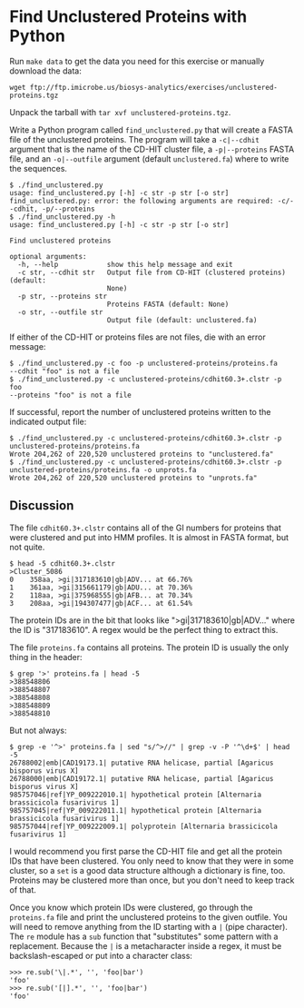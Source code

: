 # Find Unclustered Proteins with Python

Run `make data` to get the data you need for this exercise or manually download the data:

````
wget ftp://ftp.imicrobe.us/biosys-analytics/exercises/unclustered-proteins.tgz
````

Unpack the tarball with `tar xvf unclustered-proteins.tgz`.

Write a Python program called `find_unclustered.py` that will create a FASTA file of the unclustered proteins. The program will take a `-c|--cdhit` argument that is the name of the CD-HIT cluster file, a `-p|--proteins` FASTA file, and an `-o|--outfile` argument (default `unclustered.fa`) where to write the sequences. 

````
$ ./find_unclustered.py
usage: find_unclustered.py [-h] -c str -p str [-o str]
find_unclustered.py: error: the following arguments are required: -c/--cdhit, -p/--proteins
$ ./find_unclustered.py -h
usage: find_unclustered.py [-h] -c str -p str [-o str]

Find unclustered proteins

optional arguments:
  -h, --help            show this help message and exit
  -c str, --cdhit str   Output file from CD-HIT (clustered proteins) (default:
                        None)
  -p str, --proteins str
                        Proteins FASTA (default: None)
  -o str, --outfile str
                        Output file (default: unclustered.fa)
````					

If either of the CD-HIT or proteins files are not files, die with an error message:

````
$ ./find_unclustered.py -c foo -p unclustered-proteins/proteins.fa
--cdhit "foo" is not a file
$ ./find_unclustered.py -c unclustered-proteins/cdhit60.3+.clstr -p foo
--proteins "foo" is not a file
````

If successful, report the number of unclustered proteins written to the indicated output file:

````
$ ./find_unclustered.py -c unclustered-proteins/cdhit60.3+.clstr -p unclustered-proteins/proteins.fa
Wrote 204,262 of 220,520 unclustered proteins to "unclustered.fa"
$ ./find_unclustered.py -c unclustered-proteins/cdhit60.3+.clstr -p unclustered-proteins/proteins.fa -o unprots.fa
Wrote 204,262 of 220,520 unclustered proteins to "unprots.fa"
````

## Discussion

The file `cdhit60.3+.clstr` contains all of the GI numbers for proteins that were clustered and put into HMM profiles. It is almost in FASTA format, but not quite. 

````
$ head -5 cdhit60.3+.clstr
>Cluster_5086
0    358aa, >gi|317183610|gb|ADV... at 66.76%
1    361aa, >gi|315661179|gb|ADU... at 70.36%
2    118aa, >gi|375968555|gb|AFB... at 70.34%
3    208aa, >gi|194307477|gb|ACF... at 61.54%
````

The protein IDs are in the bit that looks like ">gi|317183610|gb|ADV..." where the ID is "317183610". A regex would be the perfect thing to extract this.

The file `proteins.fa` contains all proteins. The protein ID is usually the only thing in the header:

````
$ grep '>' proteins.fa | head -5
>388548806
>388548807
>388548808
>388548809
>388548810
````
But not always:

````
$ grep -e '^>' proteins.fa | sed "s/^>//" | grep -v -P '^\d+$' | head -5
26788002|emb|CAD19173.1| putative RNA helicase, partial [Agaricus bisporus virus X]
26788000|emb|CAD19172.1| putative RNA helicase, partial [Agaricus bisporus virus X]
985757046|ref|YP_009222010.1| hypothetical protein [Alternaria brassicicola fusarivirus 1]
985757045|ref|YP_009222011.1| hypothetical protein [Alternaria brassicicola fusarivirus 1]
985757044|ref|YP_009222009.1| polyprotein [Alternaria brassicicola fusarivirus 1]
````

I would recommend you first parse the CD-HIT file and get all the protein IDs that have been clustered. You only need to know that they were in some cluster, so a `set` is a good data structure although a dictionary is fine, too. Proteins may be clustered more than once, but you don't need to keep track of that.

Once you know which protein IDs were clustered, go through the `proteins.fa` file and print the unclustered proteins to the given outfile. You will need to remove anything from the ID starting with a `|` (pipe character). The `re` module has a `sub` function that "substitutes" some pattern with a replacement. Because the `|` is a metacharacter inside a regex, it must be backslash-escaped or put into a character class:

````
>>> re.sub('\|.*', '', 'foo|bar')
'foo'
>>> re.sub('[|].*', '', 'foo|bar')
'foo'
````
